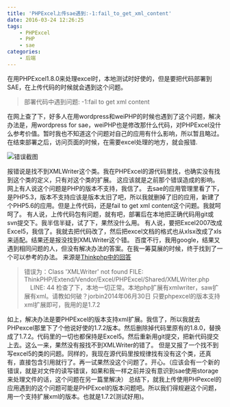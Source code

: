 ```yaml
---
title: 'PHPExcel上传sae遇到:-1:fail_to_get_xml_content'
date: 2016-03-24 12:26:25
tags:
    - PHPExcel
    - PHP
    - sae
categories:
    - 后端
---
```

在用PHPExcel1.8.0来处理excel时，本地测试时好使的，但是要把代码部署到SAE，在上传代码的时候就会遇到这个问题。
>部署代码中遇到问题: -1:fail to get xml content

在网上查了下，好多人在用wordpress和weiPHP的时候也遇到了这个问题，解决办法是，用wordpress for sae，weiPHP也是修改那什么代码，对PHPExcel没什么参考价值。暂时我也不知道这个问题对自己的应用有什么影响，所以暂且略过。
在结束部署之后，访问页面的时候，在需要excel处理的地方，就会报错.

<!-- more -->
![错误截图](http://7xrtyi.com1.z0.glb.clouddn.com/hexoBlog_img_sae-1.png)

报错说是找不到XMLWriter这个类。我在PHPExcel的源代码里找，也确实没有找到这个类的定义，只有对这个类的扩展。
这应该就是之前那个错误造成的影响。
网上有人说这个问题是PHP的版本不支持，我信了。
去sae的应用管理里看了下，是PHP5.3，版本不支持应该是版本太旧了吧，所以我就删掉了旧的应用，新建了个PHP5.6的应用。但是上传代码，还是fail to get xml content这个问题。我就呵呵了。
有人说，上传代码包有问题，就有吧，部署后在本地把正确代码用git或svn提交下。我半信半疑，试了下，果然没什么用。
有人说，要把Excel2007改成Excel5，我信了。我就去把代码改了，然后把excel文档的格式也从xlsx改成了xls来适配。结果还是报没找到XMLWriter这个错。
百度不行，我用google，结果又遇到相同问题的人，但没有解决办法的答案。在我一筹莫展的时候，终于找到了一个可以参考的办法。
来源是[Thinkphp中的回答](http://www.thinkphp.cn/topic/12201.html)
>错误为：Class 'XMLWriter' not found
FILE: ThinkPHP/Extend/Vendor/Excel/PHPExcel/Shared/XMLWriter.php 　LINE: 44
检查了下，本地一切正常。本地php扩展有xmlwriter，saw扩展有xml。请教如何破？jorbin2014年06月30日
只要phpexcel的版本支持xml扩展即可，我用的是1.7.2

如上，解决办法是要PHPExcel的版本支持xml扩展。我信了，所以我就去PHPexcel那里下了个他说好使的1.7.2版本。然后删除掉代码里原有的1.8.0，替换成了1.7.2。代码里的一切也都保持是Excel5。然后重新用git提交，把新代码提交上去。这么一来，果然没有报找不到XMLWriter的错了。
但是又报了一个找不到写excel5的类的问题。同样的，我现在源代码里按规律找有没有这个类，还真有，直接包含引用就行了。再一试果然没这个问题了。开心。（应该会有一个新的错误，就是对文件的读写错误，如果和我一样之前并没有意识到sae使用storage来处理文件的话，这个问题在另一篇里解决）
总结下，就我上传使用PHPexcel的应用遇到的这个问题可能是PHPExcel的版本问题吧。所以我们得规避这个问题，用一个支持扩展xml的版本。也就是1.7.2(测试好用)。
 
